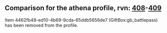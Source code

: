 ## Comparison for the athena profile, rvn: [408](https://github.com/PRO100KatYT/FortniteProfileRevisions/tree/main/profiles/athena/408%20athena.json)-[409](https://github.com/PRO100KatYT/FortniteProfileRevisions/tree/main/profiles/athena/409%20athena.json)

Item 4462fb48-ed10-4b69-9cda-65ddb5656de7 (GiftBox:gb_battlepass) has been removed from the profile.
<br><br>
